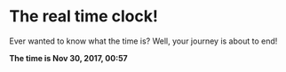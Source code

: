 # The real time clock!

Ever wanted to know what the time is? Well, your journey is about to end!

**The time is Nov 30, 2017, 00:57**